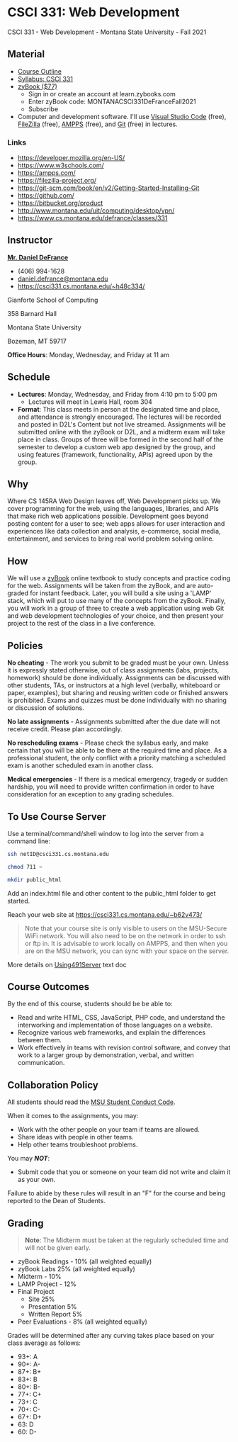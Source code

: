 # CSCI 331: Web Development

CSCI 331 - Web Development - Montana State University - Fall 2021

## Material

- [Course Outline](https://www.cs.montana.edu/defrance/classes/331/)
- [Syllabus: CSCI 331](https://www.cs.montana.edu/defrance/classes/331/syllabus.html)
- [zyBook ($77)](https://learn.zybooks.com/zybook/MONTANACSCI331DeFranceFall2021)
  - Sign in or create an account at learn.zybooks.com
  - Enter zyBook code: MONTANACSCI331DeFranceFall2021
  - Subscribe
- Computer and development software. I'll use [Visual Studio Code](https://code.visualstudio.com/) (free), [FileZilla](https://filezilla-project.org/) (free), [AMPPS](https://ampps.com/) (free), and [Git](https://git-scm.com/) (free) in lectures.

### Links

- <https://developer.mozilla.org/en-US/>
- <https://www.w3schools.com/>
- <https://ampps.com/>
- <https://filezilla-project.org/>
- <https://git-scm.com/book/en/v2/Getting-Started-Installing-Git>
- <https://github.com/>
- <https://bitbucket.org/product>
- <http://www.montana.edu/uit/computing/desktop/vpn/>
- <https://www.cs.montana.edu/defrance/classes/331>

## Instructor

[**Mr. Daniel DeFrance**](https://www.cs.montana.edu/defrance/index.html)

- (406) 994-1628
- daniel.defrance@montana.edu
- <https://csci331.cs.montana.edu/~h48c334/>

Gianforte School of Computing

358 Barnard Hall

Montana State University

Bozeman, MT 59717

**Office Hours**: Monday, Wednesday, and Friday at 11 am

## Schedule

- **Lectures**: Monday, Wednesday, and Friday from 4:10 pm to 5:00 pm
  - Lectures will meet in Lewis Hall, room 304
- **Format**: This class meets in person at the designated time and place, and attendance is strongly encouraged. The lectures will be recorded and posted in D2L's Content but not live streamed. Assignments will be submitted online with the zyBook or D2L, and a midterm exam will take place in class. Groups of three will be formed in the second half of the semester to develop a custom web app designed by the group, and using features (framework, functionality, APIs) agreed upon by the group.

## Why

Where CS 145RA Web Design leaves off, Web Development picks up. We cover programming for the web, using the languages, libraries, and APIs that make rich web applications possible. Development goes beyond posting content for a user to see; web apps allows for user interaction and experiences like data collection and analysis, e-commerce, social media, entertainment, and services to bring real world problem solving online.

## How

We will use a [zyBook](https://www.zybooks.com/) online textbook to study concepts and practice coding for the web. Assignments will be taken from the zyBook, and are auto-graded for instant feedback. Later, you will build a site using a 'LAMP' stack, which will put to use many of the concepts from the zyBook. Finally, you will work in a group of three to create a web application using web Git and web development technologies of your choice, and then present your project to the rest of the class in a live conference.

## Policies

**No cheating** - The work you submit to be graded must be your own. Unless it is expressly stated otherwise, out of class assignments (labs, projects, homework) should be done individually. Assignments can be discussed with other students, TAs, or instructors at a high level (verbally, whiteboard or paper, examples), but sharing and reusing written code or finished answers is prohibited. Exams and quizzes must be done individually with no sharing or discussion of solutions.

**No late assignments** - Assignments submitted after the due date will not receive credit. Please plan accordingly.

**No rescheduling exams** - Please check the syllabus early, and make certain that you will be able to be there at the required time and place. As a professional student, the only conflict with a priority matching a scheduled exam is another scheduled exam in another class.

**Medical emergencies** - If there is a medical emergency, tragedy or sudden hardship, you will need to provide written confirmation in order to have consideration for an exception to any grading schedules.

## To Use Course Server

Use a terminal/command/shell window to log into the server from a command line:

```bash
ssh netID@csci331.cs.montana.edu
```

```bash
chmod 711 ~
```

```bash
mkdir public_html
```

Add an index.html file and other content to the public_html folder to get started.

Reach your web site at <https://csci331.cs.montana.edu/~b62v473/>

> Note that your course site is only visible to users on the MSU-Secure WiFi network. You will also need to be on the network in order to ssh or ftp in. It is advisable to work locally on AMPPS, and then when you are on the MSU network, you can sync with your space on the server.

More details on [Using491Server](https://www.cs.montana.edu/defrance/classes/491/examples/Using491Server.txt) text doc

## Course Outcomes

By the end of this course, students should be be able to:

- Read and write HTML, CSS, JavaScript, PHP code, and understand the interworking and implementation of those languages on a website.
- Recognize various web frameworks, and explain the differences between them.
- Work effectively in teams with revision control software, and convey that work to a larger group by demonstration, verbal, and written communication.

## Collaboration Policy

All students should read the [MSU Student Conduct Code](http://www2.montana.edu/policy/student_conduct/).

When it comes to the assignments, you may:

- Work with the other people on your team if teams are allowed.
- Share ideas with people in other teams.
- Help other teams troubleshoot problems.

You may _**NOT**_:

- Submit code that you or someone on your team did not write and claim it as your own.

Failure to abide by these rules will result in an "F" for the course and being reported to the Dean of Students.

## Grading

> **Note**: The Midterm must be taken at the regularly scheduled time and will not be given early.

- zyBook Readings - 10% (all weighted equally)
- zyBook Labs 25% (all weighted equally)
- Midterm - 10%
- LAMP Project - 12%
- Final Project
  - Site 25%
  - Presentation 5%
  - Written Report 5%
- Peer Evaluations - 8% (all weighted equally)

Grades will be determined after any curving takes place based on your class average as follows:

- 93+: A
- 90+: A-
- 87+: B+
- 83+: B
- 80+: B-
- 77+: C+
- 73+: C
- 70+: C-
- 67+: D+
- 63: D
- 60: D-
